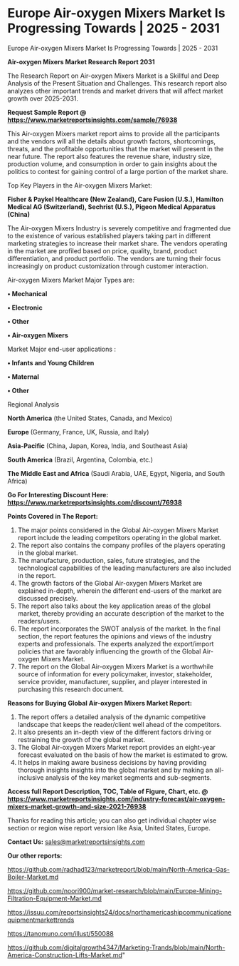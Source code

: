 # Europe Air-oxygen Mixers Market Is Progressing Towards | 2025 - 2031
Europe Air-oxygen Mixers Market Is Progressing Towards | 2025 - 2031

<strong>Air-oxygen Mixers Market Research Report 2031</strong>

The Research Report on Air-oxygen Mixers Market is a Skillful and Deep Analysis of the Present Situation and Challenges. This research report also analyzes other important trends and market drivers that will affect market growth over 2025-2031.

<strong>Request Sample Report @ <a href=https://www.marketreportsinsights.com/sample/76938>https://www.marketreportsinsights.com/sample/76938</a></strong>

This Air-oxygen Mixers market report aims to provide all the participants and the vendors will all the details about growth factors, shortcomings, threats, and the profitable opportunities that the market will present in the near future. The report also features the revenue share, industry size, production volume, and consumption in order to gain insights about the politics to contest for gaining control of a large portion of the market share.

Top Key Players in the Air-oxygen Mixers Market:

<strong>Fisher & Paykel Healthcare (New Zealand), Care Fusion (U.S.), Hamilton Medical AG (Switzerland), Sechrist (U.S.), Pigeon Medical Apparatus (China)</strong>

The Air-oxygen Mixers Industry is severely competitive and fragmented due to the existence of various established players taking part in different marketing strategies to increase their market share. The vendors operating in the market are profiled based on price, quality, brand, product differentiation, and product portfolio. The vendors are turning their focus increasingly on product customization through customer interaction.

Air-oxygen Mixers Market Major Types are:

<strong>• Mechanical

• Electronic

• Other

• Air-oxygen Mixers</strong>

Market Major end-user applications :

<strong>• Infants and Young Children

• Maternal

• Other</strong>

Regional Analysis

</u><strong><b>North America</b></strong> (the United States, Canada, and Mexico)

<strong><b>Europe </b></strong>(Germany, France, UK, Russia, and Italy)

<strong><b>Asia-Pacific</b></strong> (China, Japan, Korea, India, and Southeast Asia)

<strong><b>South America</b></strong> (Brazil, Argentina, Colombia, etc.)

<strong><b>The Middle East and Africa</b></strong> (Saudi Arabia, UAE, Egypt, Nigeria, and South Africa)

<strong>Go For Interesting Discount Here: <a href=https://www.marketreportsinsights.com/discount/76938>https://www.marketreportsinsights.com/discount/76938</a></strong>

<strong>Points Covered in The Report:</strong>
<ol>
  <li>The major points considered in the Global Air-oxygen Mixers Market report include the leading competitors operating in the global market.</li>
  <li>The report also contains the company profiles of the players operating in the global market.</li>
  <li>The manufacture, production, sales, future strategies, and the technological capabilities of the leading manufacturers are also included in the report.</li>
  <li>The growth factors of the Global Air-oxygen Mixers Market are explained in-depth, wherein the different end-users of the market are discussed precisely.</li>
  <li>The report also talks about the key application areas of the global market, thereby providing an accurate description of the market to the readers/users.</li>
  <li>The report incorporates the SWOT analysis of the market. In the final section, the report features the opinions and views of the industry experts and professionals. The experts analyzed the export/import policies that are favorably influencing the growth of the Global Air-oxygen Mixers Market.</li>
  <li>The report on the Global Air-oxygen Mixers Market is a worthwhile source of information for every policymaker, investor, stakeholder, service provider, manufacturer, supplier, and player interested in purchasing this research document.</li>
</ol>
<strong>Reasons for Buying Global Air-oxygen Mixers Market Report:</strong>

<ol>
  <li>The report offers a detailed analysis of the dynamic competitive landscape that keeps the reader/client well ahead of the competitors.</li>
  <li>It also presents an in-depth view of the different factors driving or restraining the growth of the global market.</li>
  <li>The Global Air-oxygen Mixers Market report provides an eight-year forecast evaluated on the basis of how the market is estimated to grow.</li>
  <li>It helps in making aware business decisions by having providing thorough insights insights into the global market and by making an all-inclusive analysis of the key market segments and sub-segments.</li>
</ol>
<strong>Access full Report Description, TOC, Table of Figure, Chart, etc. @ <a href=https://www.marketreportsinsights.com/industry-forecast/air-oxygen-mixers-market-growth-and-size-2021-76938>https://www.marketreportsinsights.com/industry-forecast/air-oxygen-mixers-market-growth-and-size-2021-76938</a></strong>


Thanks for reading this article; you can also get individual chapter wise section or region wise report version like Asia, United States, Europe.

<strong>Contact Us:</strong>
sales@marketreportsinsights.com

<strong>Our other reports:</strong>

<a href=https://github.com/radhad123/marketreport/blob/main/North-America-Gas-Boiler-Market.md>https://github.com/radhad123/marketreport/blob/main/North-America-Gas-Boiler-Market.md</a>

<a href=https://github.com/noori900/market-research/blob/main/Europe-Mining-Filtration-Equipment-Market.md>https://github.com/noori900/market-research/blob/main/Europe-Mining-Filtration-Equipment-Market.md</a>

<a href=https://issuu.com/reportsinsights24/docs/northamericashipcommunicationequipmentmarkettrends>https://issuu.com/reportsinsights24/docs/northamericashipcommunicationequipmentmarkettrends</a>

<a href=https://tanomuno.com/illust/550088>https://tanomuno.com/illust/550088</a>

<a href=https://github.com/digitalgrowth4347/Marketing-Trands/blob/main/North-America-Construction-Lifts-Market.md>https://github.com/digitalgrowth4347/Marketing-Trands/blob/main/North-America-Construction-Lifts-Market.md</a>"
